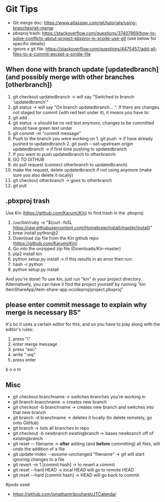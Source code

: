 # Git Tips #
- Git merge doc: https://www.atlassian.com/git/tutorials/using-branches/git-merge
- pbxproj trash: https://stackoverflow.com/questions/37407969/how-to-solve-conflicts-about-project-pbxproj-in-xcode-use-git (see below for specific details)
- ignore a git file: https://stackoverflow.com/questions/4475457/add-all-files-to-a-commit-except-a-single-file

## When done with branch update [updatedbranch] (and possibly merge with other branches [otherbranch]) ##
1. git checkout updatedbranch -> will say "Switched to branch 'updatedbranch'"
2. git status -> will say "On branch updatedbranch... ". If there are changes not staged for commit (with red text under it), it means you have to:
  1. git add .
  2. git status -> should be no red text anymore, changes to be committed should have green text under
  3. git commit -m "commit message" 
  4. Push to the branch you were working on
    1. git push -> if have already pushed to updatedbranch
    2. git push --set-upstream origin updatedbranch -> if first time pushing to updatedbranch
3. If you want to push updatedbranch to otherbranch:
  1. GO TO GITHUB
  2. do pull request (connect otherbranch to updatedbranch)
  3. make the request, delete updatedbranch if not using anymore (make sure you also delete it locally)
  4. git checkout otherbranch -> goes to otherbranch
  5. git pull

## .pbxproj trash ##
Use Kin (https://github.com/Karumi/Kin) to find trash in the .pbxproj:
1. /usr/bin/ruby -e "$(curl -fsSL https://raw.githubusercontent.com/Homebrew/install/master/install)"
2. brew install python@2
3. Download zip file from the Kin github repo (https://github.com/Karumi/Kin)
4. Go into the unzipped zip file (Downloads/Kin-master)
5. pip2 install kin
6. python setup.py install -> if this results in an error then run:
  1. hash -r python
  2. python setup.py install
  
And you're done! To use kin, just run "kin" in your project directory. Alternatively, you can have it find the project yourself by running "kin ItemShareApp/item-share-app.xcodeproj/project.pbxproj"

## please enter commit message to explain why merge is necessary BS"
It's bc it uses a certain editor for this, and so you have to play along with the editor's rules:
1. press "i"
2. enter merge message
3. press "esc"
4. write ":wq"
5. press enter

b o o m

## Misc ##
- git checkout branchname                        -> switches branches you're working in
- git branch branchname                          -> creates new branch
- git checkout -b branchname                     -> creates new branch and switches into that new branch
- git branch -d branchname                       -> deletes it locally (to delete remotely, go onto GitHub)
- git branch                                     -> lists all branches in repo
- git checkout -b newbranch existingbranch       -> bases newbranch off of existingbranch
- git reset -- filename                          -> **after** adding (and **before** committing) all files, will undo the addition of a file
- git update-index --assume-unchanged "filename" -> git will start ignoring changes to a file
- git revert -m 1 [commit hash]                  -> to revert a commit
- git reset --hard HEAD                          -> local HEAD will go to remote HEAD
- git reset --hard [commit hash]                 -> HEAD will go back to commit



#pods used

- https://github.com/jonathantribouharet/JTCalendar
